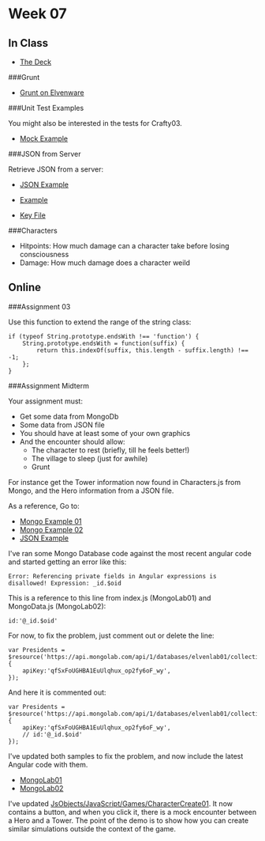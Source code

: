 Week 07
=======

In Class
--------

- [The Deck](http://bit.ly/172VnGB)

###Grunt

- [Grunt on Elvenware](http://elvenware.com/charlie/development/web/UnitTests/Grunt.html)

###Unit Test Examples

You might also be interested in the tests for Crafty03. 

- [Mock Example](/charlie/development/web/JavaScript/Angular.html#basicMock)

###JSON from Server

Retrieve JSON from a server:

- [JSON Example](/charlie/development/web/JavaScript/Angular.html#jsonFromServer)

- [Example](https://github.com/charliecalvert/JsObjects/tree/master/JavaScript/Design/JsonFromServer)
- [Key File](https://github.com/charliecalvert/JsObjects/blob/master/JavaScript/Design/JsonFromServer/index.js)

###Characters

- Hitpoints: How much damage can a character take before losing consciousness
- Damage: How much damage does a character weild

Online
------

###Assignment 03

Use this function to extend the range of the string class:

```
if (typeof String.prototype.endsWith !== 'function') {
    String.prototype.endsWith = function(suffix) {
        return this.indexOf(suffix, this.length - suffix.length) !== -1;
    };
}
```

###Assignment Midterm

Your assignment must:

- Get some data from MongoDb
- Some data from JSON file
- You should have at least some of your own graphics
- And the encounter should allow:
	- The character to rest (briefly, till he feels better!)
	- The village to sleep (just for awhile)
	- Grunt
	
For instance get the Tower information now found in Characters.js 
from Mongo, and the Hero information from a JSON file.

As a reference, Go to:

- [Mongo Example 01](https://github.com/charliecalvert/JsObjects/tree/master/Data/MongoLab01)
- [Mongo Example 02](https://github.com/charliecalvert/JsObjects/tree/master/Data/MongoLab02)
- [JSON Example](https://github.com/charliecalvert/JsObjects/tree/master/JavaScript/Design/JsonFromServer)

I've ran some Mongo Database code against the most recent angular
code and started getting an error like this:

	Error: Referencing private fields in Angular expressions is disallowed! Expression: _id.$oid

This is a reference to this line from index.js (MongoLab01) and 
MongoData.js (MongoLab02):

	id:'@_id.$oid'

For now, to fix the problem, just comment out or delete the line:

```
var Presidents = $resource('https://api.mongolab.com/api/1/databases/elvenlab01/collections/Presidents/:id', {
	apiKey:'qfSxFoUGHBA1EuUlqhux_op2fy6oF_wy',     
});
```

And here it is commented out:

```
var Presidents = $resource('https://api.mongolab.com/api/1/databases/elvenlab01/collections/Foo/:id', {      
	apiKey:'qfSxFoUGHBA1EuUlqhux_op2fy6oF_wy',
	// id:'@_id.$oid'
});
```

I've updated both samples to fix the problem, and now include the
latest Angular code with them.

- [MongoLab01](https://github.com/charliecalvert/JsObjects/tree/master/Data/MongoLab01)
- [MongoLab02](https://github.com/charliecalvert/JsObjects/tree/master/Data/MongoLab02)

I've updated [JsObjects/JavaScript/Games/CharacterCreate01](https://github.com/charliecalvert/JsObjects/tree/master/JavaScript/Games/CharacterCreate01). It now contains
a button, and when you click it, there is a mock encounter between 
a Hero and a Tower. The point of the demo is to show how you can 
create similar simulations outside the context of the game. 

